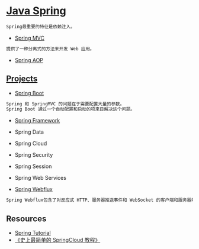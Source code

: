 # [Java Spring](https://spring.io)
```md
Spring最重要的特征是依赖注入。
```
* [Spring MVC](Spring-MVC/README.md)
```md
提供了一种分离式的方法来开发 Web 应用。
```
* [Spring AOP]()

## [Projects](https://spring.io/projects/)
* [Spring Boot](https://spring.io/projects/spring-boot)
```md
Spring 和 SpringMVC 的问题在于需要配置大量的参数。
Spring Boot 通过一个自动配置和启动的项来目解决这个问题。
```
* [Spring Framework](https://spring.io/projects/spring-framework)
* Spring Data 
* Spring Cloud
* Spring Security
* Spring Session
* Spring Web Services

* [Spring Webflux](Spring-Webflux/README.md)
```md
Spring Webflux包含了对反应式 HTTP、服务器推送事件和 WebSocket 的客户端和服务器端的支持。
```

## Resources
* [Spring Tutorial](https://howtodoinjava.com/spring-boot-tutorials/)
* [《史上最简单的 SpringCloud 教程》](https://github.com/forezp/SpringCloudLearning)
